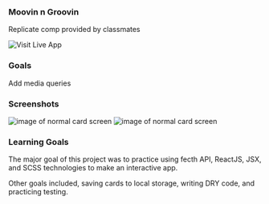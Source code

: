 ### Moovin n Groovin

Replicate comp provided by classmates

![Visit Live App](https://ryandbarnett.github.io/moovin-n-groovin/)

### Goals
Add media queries

### Screenshots

![image of normal card screen](https://user-images.githubusercontent.com/22114952/57652080-09b15a80-758c-11e9-8c0c-17a2f29af3c8.png)
![image of normal card screen](https://user-images.githubusercontent.com/22114952/57652081-09b15a80-758c-11e9-8256-feb511b5874b.png)

### Learning Goals

The major goal of this project was to practice using  fecth API, ReactJS, JSX, and SCSS technologies to make an interactive app.

Other goals included, saving cards to local storage, writing DRY code, and practicing testing.


